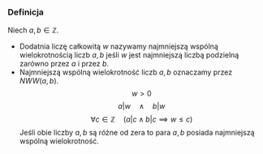 ### Definicja
Niech $a, b\in\mathbb{Z}$.
- Dodatnia liczę całkowitą $w$ nazywamy najmniejszą wspólną wielokrotnością liczb $a, b$ jeśli $w$ jest najmniejszą liczbą podzielną zarówno przez $a$ i przez $b$.
- Najmniejszą wspólną wielokrotność liczb $a, b$ oznaczamy przez $NWW(a, b)$.
$$
w > 0
$$
$$
a|w \quad \wedge \quad b|w
$$
$$
\forall c\in\mathbb{Z} \quad (a|c\wedge b|c\implies w \le c)
$$
Jeśli obie liczby $a, b$ są różne od zera to para $a, b$ posiada najmniejszą wspólną wielokrotność.
